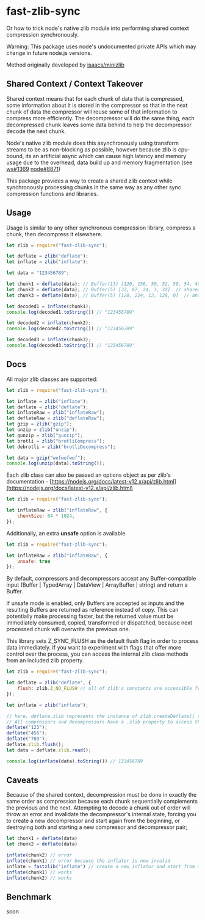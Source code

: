 # fast-zlib-sync

Or how to trick node's native zlib module into performing shared context compression synchronously.

Warning: This package uses node's undocumented private APIs which may change in future node.js versions.

Method originally developed by [isaacs/minizlib](github.com/isaacs/minizlib)

## Shared Context / Context Takeover

Shared context means that for each chunk of data that is compressed, some information about it is stored in the compressor so that in the next chunk of data the compressor will reuse some of that information to compress more efficiently. The decompressor will do the same thing, each decompressed chunk leaves some data behind to help the decompressor decode the next chunk.

Node's native zlib module does this asynchronously using transform streams to be as non-blocking as possible, however because zlib is cpu-bound, its an artificial async which can cause high latency and memory usage due to the overhead, data build up and memory fragmentation (see [ws#1369](https://github.com/websockets/ws/issues/1369) [node#8871](https://github.com/nodejs/node/issues/8871))

This package provides a way to create a shared zlib context while synchronously processing chunks in the same way as any other sync compression functions and libraries.

## Usage

Usage is similar to any other synchronous compression library, compress a chunk, then decompress it elsewhere.

```js
let zlib = require("fast-zlib-sync");

let deflate = zlib("deflate");
let inflate = zlib("inflate");

let data = "123456789";

let chunk1 = deflate(data); // Buffer(13) [120, 156, 50, 52, 50, 54, 49, 53, 51, 183, 176, 4, 8]  // first chunk of data sets up the shared context
let chunk2 = deflate(data); // Buffer(5) [32, 67, 24, 3, 32]  // shared context kicks in
let chunk3 = deflate(data); // Buffer(5) [128, 224, 12, 128, 0]  // and continues to apply to all subsequent chunks

let decoded1 = inflate(chunk1);
console.log(decoded1.toString()) // "123456789"

let decoded2 = inflate(chunk2);
console.log(decoded2.toString()) // "123456789"

let decoded3 = inflate(chunk3);
console.log(decoded3.toString()) // "123456789"
```

## Docs

All major zlib classes are supported:

```js
let zlib = require("fast-zlib-sync");

let inflate = zlib("inflate");
let deflate = zlib("deflate");
let inflateRaw = zlib("inflateRaw");
let deflateRaw = zlib("deflateRaw");
let gzip = zlib("gzip");
let unzip = zlib("unzip");
let gunzip = zlib("gunzip");
let brotli = zlib("brotliCompress");
let debrotli = zlib("brotliDecompress");

let data = gzip("wefwefwef");
console.log(unzip(data).toString());
```

Each zlib class can also be passed an options object as per zlib's documentation - [https://nodejs.org/docs/latest-v12.x/api/zlib.html](https://nodejs.org/docs/latest-v12.x/api/zlib.html)

```js
let zlib = require("fast-zlib-sync");

let inflateRaw = zlib("inflateRaw", {
	chunkSize: 64 * 1024,
});
```

Additionally, an extra **unsafe** option is available.

```js
let zlib = require("fast-zlib-sync");

let inflateRaw = zlib("inflateRaw", {
	unsafe: true
});
```

By default, compressors and decompressors accept any Buffer-compatible input (Buffer | TypedArray | DataView | ArrayBuffer | string) and return a Buffer.

If unsafe mode is enabled, only Buffers are accepted as inputs and the resulting Buffers are returned as reference instead of copy. This can potentially make processing faster, but the returned value must be immediately consumed, copied, transformed or dispatched, because next processed chunk will overwrite the previous one.

This library sets Z_SYNC_FLUSH as the default flush flag in order to process data immediately. If you want to experiment with flags that offer more control over the process, you can access the internal zlib class methods from an included zlib property.

```js
let zlib = require("fast-zlib-sync");

let deflate = zlib("deflate", {
	flush: zlib.Z_NO_FLUSH // all of zlib's constants are accessible from fast-zlib-sync
});

let inflate = zlib("inflate");

// here, deflate.zlib represents the instance of zlib.createDeflate() that is held within the function
// All compressors and decompressors have a .zlib property to access their internal zlib class
deflate("123");
deflate("456");
deflate("789");
deflate.zlib.flush();
let data = deflate.zlib.read();

console.log(inflate(data).toString()) // 123456789
```

## Caveats

Because of the shared context, decompression must be done in exactly the same order as compression because each chunk sequentially complements the previous and the next. Attempting to decode a chunk out of order will throw an error and invalidate the decompressor's internal state, forcing you to create a new decompressor and start again from the beginning, or destroying both and starting a new compressor and decompressor pair;

```js
let chunk1 = deflate(data)
let chunk2 = deflate(data)

inflate(chunk2) // error
inflate(chunk1) // error because the inflator is now invalid
inflate = fastzlib("inflate") // create a new inflator and start from the beginning
inflate(chunk1) // works
inflate(chunk2) // works
```

## Benchmark

soon